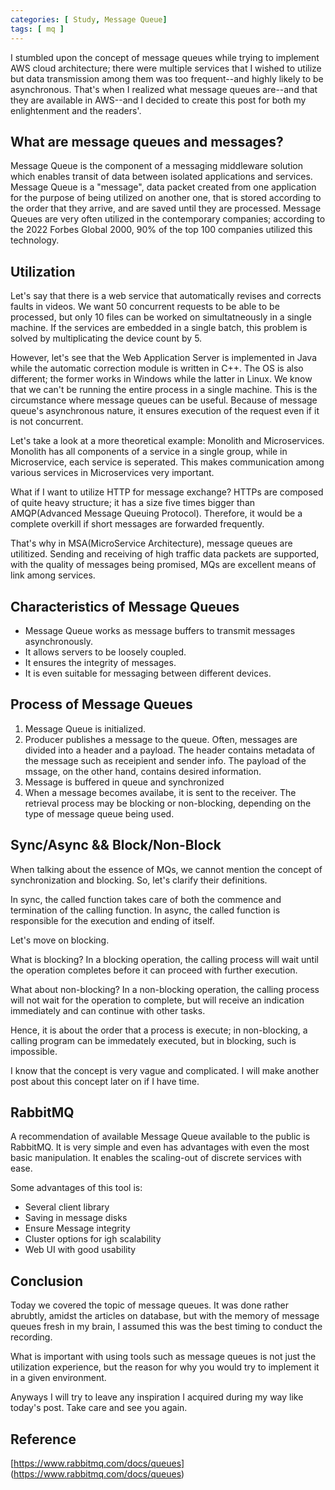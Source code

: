 ```yaml
---
categories: [ Study, Message Queue]
tags: [ mq ] 
---
```


I stumbled upon the concept of message queues while trying to implement AWS cloud architecture; there were multiple services that I wished to utilize but data transmission among them was too frequent--and highly likely to be asynchronous. That's when I realized what message queues are--and that they are available in AWS--and I decided to create this post for both my enlightenment and the readers'.

## What are message queues and messages?

Message Queue is the component of a messaging middleware solution which enables transit of data between isolated applications and services. Message Queue is a "message", data packet created from one application for the purpose of being utilized on another one, that is stored according to the order that they arrive, and are saved until they are processed. Message Queues are very often utilized in the contemporary companies; according to the 2022 Forbes Global 2000, 90% of the top 100 companies utilized this technology.

## Utilization

Let's say that there is a web service that automatically revises and corrects faults in videos. We want 50 concurrent requests to be able to be processed, but only 10 files can be worked on simultatneously in a single machine. If the services are embedded in a single batch, this problem is solved by multiplicating the device count by 5. 

However, let's see that the Web Application Server is implemented in Java while the automatic correction module is written in C++. The OS is also different; the former works in Windows while the latter in Linux. We know that we can't be running the entire process in a single machine. This is the circumstance where message queues can be useful. Because of message queue's asynchronous nature, it ensures execution of the request even if it is not concurrent.

Let's take a look at a more theoretical example: Monolith and Microservices. Monolith has all components of a service in a single group, while in Microservice, each service is seperated. This makes communication among various services in Microservices very important.

What if I want to  utilize HTTP for message exchange? HTTPs are composed of quite heavy structure; it has a size five times bigger than AMQP(Advanced Message Queuing Protocol). Therefore, it would be a complete overkill if short messages are forwarded frequently.

That's why in MSA(MicroService Architecture), message queues are utilitized. Sending and receiving of high traffic data packets are supported, with the quality of messages being promised, MQs are excellent means of link among services.

## Characteristics of Message Queues

- Message Queue works as message buffers to transmit messages asynchronously. 
- It allows servers to be loosely coupled.
- It ensures the integrity of messages.
- It is even suitable for messaging between different devices.

## Process of Message Queues

1. Message Queue is initialized.
2. Producer publishes a message to the queue. Often, messages are divided into a header and a payload. The header contains metadata of the message such as receipient and sender info. The payload of the mssage, on the other hand, contains desired information.
3. Message is buffered in queue and synchronized
4. When a message becomes availabe, it is sent to the receiver. The retrieval process may be blocking or non-blocking, depending on the type of message queue being used.

## Sync/Async && Block/Non-Block

When talking about the essence of MQs, we cannot mention the concept of synchronization and blocking. So, let's clarify their definitions.

In sync, the called function takes care of both the commence and termination of the calling function. In async, the called function is responsible for the execution and ending of itself.

Let's move on blocking.

What is blocking? In a blocking operation, the calling process will wait until the operation completes before it can proceed with further execution.

What about non-blocking? In a non-blocking operation, the calling process will not wait for the operation to complete, but will receive an indication immediately and can continue with other tasks.

Hence, it is about the order that a process is execute; in non-blocking, a calling program can be immedately executed, but in blocking, such is impossible.

I know that the concept is very vague and complicated. I will make another post about this concept later on if I have time.

## RabbitMQ

A recommendation of available Message Queue available to the public is RabbitMQ. It is very simple and even has advantages with even the most basic manipulation. It enables the scaling-out of discrete services with ease.

Some advantages of this tool is:
- Several client library
- Saving in message disks
- Ensure Message integrity
- Cluster options for igh scalability 
- Web UI with good usability

## Conclusion

Today we covered the topic of message queues. It was done rather abrubtly, amidst the articles on database, but with the memory of message queues fresh in my brain, I assumed this was the best timing to conduct the recording.

What is important with using tools such as message queues is not just the utilization experience, but the reason for why you would try to implement it in a given environment.

Anyways I will try to leave any inspiration I acquired during my way like today's post. Take care and see you again.

## Reference

[https://www.rabbitmq.com/docs/queues] (https://www.rabbitmq.com/docs/queues)

